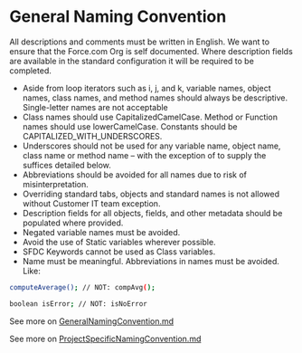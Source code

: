 # General Naming Convention

All descriptions and comments must be written in English. We want to ensure that the Force.com Org is self documented. Where description fields are available in the standard configuration it will be required to be completed.

  - Aside from loop iterators such as i, j, and k, variable names, object names, class names, and method names should always be descriptive. Single-letter names are not acceptable
- Class names should use CapitalizedCamelCase. Method or Function names should use lowerCamelCase. Constants should be CAPITALIZED_WITH_UNDERSCORES.
-   Underscores should not be used for any variable name, object name, class name or method name – with the exception of to supply the suffices detailed below.
-   Abbreviations should be avoided for all names due to risk of misinterpretation.
-   Overriding standard tabs, objects and standard names is not allowed without Customer IT team exception.
-   Description fields for all objects, fields, and other metadata should be populated where provided.
-   Negated variable names must be avoided.
-   Avoid the use of Static variables wherever possible.
-   SFDC Keywords cannot be used as Class variables.
-   Name must be meaningful. Abbreviations in names must be avoided. Like:


```sh
computeAverage(); // NOT: compAvg();
```


```sh
boolean isError; // NOT: isNoError
```
See more on [GeneralNamingConvention.md](https://github.com/ckprajkumar/sfdc/blob/master/GeneralNamingConvention.md)

See more on [ProjectSpecificNamingConvention.md](https://github.com/ckprajkumar/sfdc/blob/master/ProjectSpecificNamingConvention.md)